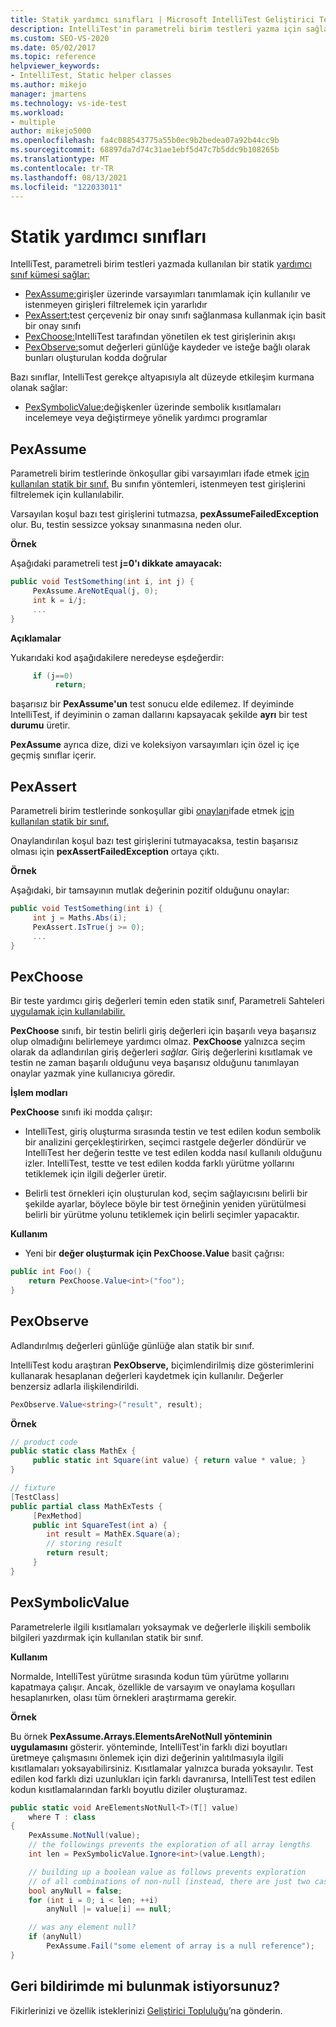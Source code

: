 ```yaml
---
title: Statik yardımcı sınıfları | Microsoft IntelliTest Geliştirici Test Aracı
description: IntelliTest'in parametreli birim testleri yazma için sağladığı statik yardımcı sınıflar hakkında bilgi edinin.
ms.custom: SEO-VS-2020
ms.date: 05/02/2017
ms.topic: reference
helpviewer_keywords:
- IntelliTest, Static helper classes
ms.author: mikejo
manager: jmartens
ms.technology: vs-ide-test
ms.workload:
- multiple
author: mikejo5000
ms.openlocfilehash: fa4c088543775a55b0ec9b2bedea07a92b44cc9b
ms.sourcegitcommit: 68897da7d74c31ae1ebf5d47c7b5ddc9b108265b
ms.translationtype: MT
ms.contentlocale: tr-TR
ms.lasthandoff: 08/13/2021
ms.locfileid: "122033011"
---
```

# <a name="static-helper-classes"></a>Statik yardımcı sınıfları

IntelliTest, parametreli birim testleri yazmada kullanılan bir statik [yardımcı sınıf kümesi sağlar:](test-generation.md#parameterized-unit-testing)

* [PexAssume:](#pexassume)girişler üzerinde varsayımları tanımlamak için kullanılır ve istenmeyen girişleri filtrelemek için yararlıdır
* [PexAssert:](#pexassert)test çerçeveniz bir onay sınıfı sağlanmasa kullanmak için basit bir onay sınıfı
* [PexChoose:](#pexchoose)IntelliTest tarafından yönetilen ek test girişlerinin akışı
* [PexObserve:](#pexobserve)somut değerleri günlüğe kaydeder ve isteğe bağlı olarak bunları oluşturulan kodda doğrular

Bazı sınıflar, IntelliTest gerekçe altyapısıyla alt düzeyde etkileşim kurmana olanak sağlar:

* [PexSymbolicValue:](#pexsymbolicvalue)değişkenler üzerinde sembolik kısıtlamaları incelemeye veya değiştirmeye yönelik yardımcı programlar

<a name="pexassume"></a>
## <a name="pexassume"></a>PexAssume

Parametreli birim testlerinde önkoşullar gibi varsayımları ifade etmek [için kullanılan statik bir sınıf.](test-generation.md#parameterized-unit-testing) [](test-generation.md#precondition) Bu sınıfın yöntemleri, istenmeyen test girişlerini filtrelemek için kullanılabilir.

Varsayılan koşul bazı test girişlerini tutmazsa, **pexAssumeFailedException** olur. Bu, testin sessizce yoksay sınanmasına neden olur.

**Örnek**

Aşağıdaki parametreli test **j=0'ı dikkate amayacak:**

```csharp
public void TestSomething(int i, int j) {
     PexAssume.AreNotEqual(j, 0);
     int k = i/j;
     ...
}
```

**Açıklamalar**

Yukarıdaki kod aşağıdakilere neredeyse eşdeğerdir:

```csharp
     if (j==0)
          return;
```

başarısız bir **PexAssume'un** test sonucu elde edilemez. If deyiminde  IntelliTest, if deyiminin o zaman dallarını kapsayacak şekilde **ayrı** bir test **durumu** üretir.

**PexAssume** ayrıca dize, dizi ve koleksiyon varsayımları için özel iç içe geçmiş sınıflar içerir.

<a name="pexassert"></a>
## <a name="pexassert"></a>PexAssert

Parametreli birim testlerinde sonkoşullar gibi [onayları](test-generation.md#postcondition)ifade etmek [için kullanılan statik bir sınıf.](test-generation.md#parameterized-unit-testing)

Onaylandırılan koşul bazı test girişlerini tutmayacaksa, testin başarısız olması için **pexAssertFailedException** ortaya çıktı.

**Örnek**

Aşağıdaki, bir tamsayının mutlak değerinin pozitif olduğunu onaylar:

```csharp
public void TestSomething(int i) {
     int j = Maths.Abs(i);
     PexAssert.IsTrue(j >= 0);
     ...
}
```

<a name="pexchoose"></a>
## <a name="pexchoose"></a>PexChoose

Bir teste yardımcı giriş değerleri temin eden statik sınıf, Parametreli Sahteleri [uygulamak için kullanılabilir.](input-generation.md#parameterized-mocks)

**PexChoose** sınıfı, bir testin belirli giriş değerleri için başarılı veya başarısız olup olmadığını belirlemeye yardımcı olmaz. **PexChoose** yalnızca seçim olarak da adlandırılan giriş değerleri *sağlar.* Giriş değerlerini kısıtlamak ve testin ne zaman başarılı olduğunu veya başarısız olduğunu tanımlayan onaylar yazmak yine kullanıcıya göredir.

**İşlem modları**

**PexChoose** sınıfı iki modda çalışır:

* IntelliTest, giriş oluşturma sırasında testin ve test [](input-generation.md)edilen kodun sembolik bir analizini gerçekleştirirken, seçimci rastgele değerler döndürür ve IntelliTest her değerin testte ve test edilen kodda nasıl kullanılı olduğunu izler. IntelliTest, testte ve test edilen kodda farklı yürütme yollarını tetiklemek için ilgili değerler üretir.

* Belirli test örnekleri için oluşturulan kod, seçim sağlayıcısını belirli bir şekilde ayarlar, böylece böyle bir test örneğinin yeniden yürütülmesi belirli bir yürütme yolunu tetiklemek için belirli seçimler yapacaktır.

**Kullanım**

* Yeni bir **değer oluşturmak için PexChoose.Value** basit çağrısı:

```csharp
public int Foo() {
    return PexChoose.Value<int>("foo");
}
```

<a name="pexobserve"></a>
## <a name="pexobserve"></a>PexObserve

Adlandırılmış değerleri günlüğe günlüğe alan statik bir sınıf.

IntelliTest kodu araştıran **PexObserve,** biçimlendirilmiş dize gösterimlerini kullanarak hesaplanan değerleri kaydetmek için kullanılır. Değerler benzersiz adlarla ilişkilendirildi.

```csharp
PexObserve.Value<string>("result", result);
```

**Örnek**

```csharp
// product code
public static class MathEx {
     public static int Square(int value) { return value * value; }
}

// fixture
[TestClass]
public partial class MathExTests {
     [PexMethod]
     public int SquareTest(int a) {
        int result = MathEx.Square(a);
        // storing result
        return result;
     }
}
```

<a name="pexsymbolicvalue"></a>
## <a name="pexsymbolicvalue"></a>PexSymbolicValue

Parametrelerle ilgili kısıtlamaları yoksaymak ve değerlerle ilişkili sembolik bilgileri yazdırmak için kullanılan statik bir sınıf.

**Kullanım**

Normalde, IntelliTest yürütme sırasında kodun tüm yürütme yollarını kapatmaya çalışır. Ancak, özellikle de varsayım ve onaylama koşulları hesaplanırken, olası tüm örnekleri araştırmama gerekir.

**Örnek**

Bu örnek **PexAssume.Arrays.ElementsAreNotNull yönteminin uygulamasını** gösterir.
yönteminde, IntelliTest'in farklı dizi boyutları üretmeye çalışmasını önlemek için dizi değerinin yalıtılmasıyla ilgili kısıtlamaları yoksayabilirsiniz. Kısıtlamalar yalnızca burada yoksayılır. Test edilen kod farklı dizi uzunlukları için farklı davranırsa, IntelliTest test edilen kodun kısıtlamalarından farklı boyutlu diziler oluşturamaz.

```csharp
public static void AreElementsNotNull<T>(T[] value)
    where T : class
{
    PexAssume.NotNull(value);
    // the followings prevents the exploration of all array lengths
    int len = PexSymbolicValue.Ignore<int>(value.Length);

    // building up a boolean value as follows prevents exploration
    // of all combinations of non-null (instead, there are just two cases)
    bool anyNull = false;
    for (int i = 0; i < len; ++i)
        anyNull |= value[i] == null;

    // was any element null?
    if (anyNull)
        PexAssume.Fail("some element of array is a null reference");
}
```

## <a name="got-feedback"></a>Geri bildirimde mi bulunmak istiyorsunuz?

Fikirlerinizi ve özellik isteklerinizi [Geliştirici Topluluğu](https://aka.ms/feedback/suggest?space=8)’na gönderin.
